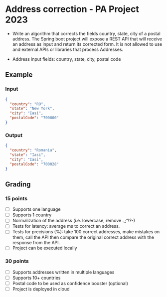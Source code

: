 # Address correction - PA Project 2023

- Write an algorithm that corrects the fields country, state, city of a postal address. The Spring boot project will
  expose a REST API that will receive an address as input and return its corrected form. It is not allowed to use and
  external APIs or libraries that process Addresses.


- Address input fields: country, state, city, postal code

## Example

### Input

```json
{
  "country": "RO",
  "state": "New York",
  "city": "Iasi",
  "postalCode": "700000"
}
```

### Output

```json
{
  "country": "Romania",
  "state": "Iasi",
  "city": "Iasi",
  "postalCode": "700028"
}
```

## Grading

### 15 points

- [ ] Supports one language
- [ ] Supports 1 country
- [ ] Normalization of the address (i.e. lowercase, remove .,;“!?-)
- [ ] Tests for latency: average ms to correct an address.
- [ ] Tests for precisions (%): take 100 correct addresses, make mistakes on them, call the API then compare the
  original
  correct address with the response from the API.
- [ ] Project can be executed locally

### 30 points

- [ ] Supports addresses written in multiple languages
- [ ] Supports 10+ countries
- [ ] Postal code to be used as confidence booster (optional)
- [ ] Project is deployed in cloud